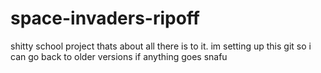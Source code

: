 # space-invaders-ripoff
shitty school project
thats about all there is to it. im setting up this git so i can go back to older versions if anything goes snafu
